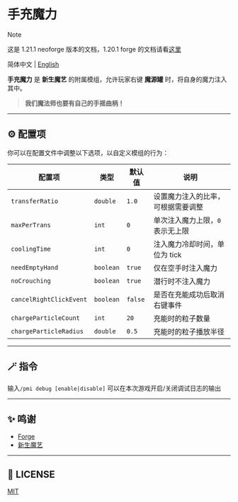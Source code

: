 # 手充魔力

> [!NOTE]  
> 这是 1.21.1 neoforge 版本的文档，1.20.1 forge 的文档请看[这里](https://github.com/ChiyukiRuon/put_mana_in/blob/main/README.md)

简体中文 | [English](https://github.com/ChiyukiRuon/put_mana_in/blob/1.21.1/README_EN.md)

**手充魔力** 是 **新生魔艺** 的附属模组，允许玩家右键 **魔源罐** 时，将自身的魔力注入其中。

> **我们魔法师也要有自己的手摇曲柄！**

---

## ⚙ **配置项**

你可以在配置文件中调整以下选项，以自定义模组的行为：

| 配置项                     | 类型        | 默认值     | 说明                 |
|-------------------------|-----------|---------|--------------------|
| `transferRatio`         | `double`  | `1.0`   | 设置魔力注入的比率，可根据需要调整  |
| `maxPerTrans`           | `int`     | `0`     | 单次注入魔力上限，`0` 表示无上限 |
| `coolingTime`           | `int`     | `0`     | 注入魔力冷却时间，单位为 tick  |
| `needEmptyHand`         | `boolean` | `true`  | 仅在空手时注入魔力          |
| `noCrouching`           | `boolean` | `true`  | 潜行时不注入魔力           |
| `cancelRightClickEvent` | `boolean` | `false` | 是否在充能成功后取消右键事件     |
| `chargeParticleCount`   | `int`     | `20`    | 充能时的粒子数量           |
| `chargeParticleRadius`  | `double`  | `0.5`   | 充能时的粒子播放半径         |

---

## 🪄 **指令**

输入`/pmi debug [enable|disable]` 可以在本次游戏开启/关闭调试日志的输出

---

## ✨ **鸣谢**

- [Forge](https://docs.minecraftforge.net/)
- [新生魔艺](https://github.com/baileyholl/Ars-Nouveau)

--- 

## 📜 **LICENSE**

[MIT](https://github.com/ChiyukiRuon/put_mana_in/blob/main/LICENSE)